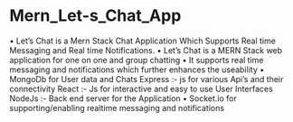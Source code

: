 # Mern_Let-s_Chat_App
• Let’s Chat is a Mern Stack Chat Application Which Supports Real time Messaging and Real time Notifications. • Let’s Chat is a MERN Stack web application for one on one and group chatting • It supports real time messaging and notifications which further enhances the useability • MongoDb for User data and Chats Express :- js for various Api’s and their connectivity React :- Js for interactive and easy to use User Interfaces NodeJs :- Back end server for the Application • Socket.io for supporting/enabling realtime messaging and notifications
